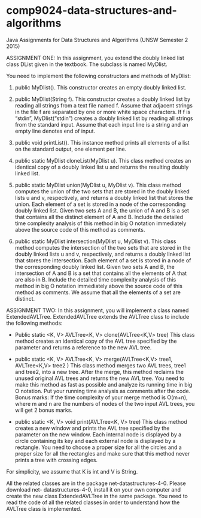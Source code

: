# comp9024-data-structures-and-algorithms
Java Assignments for Data Structures and Algorithms (UNSW Semester 2 2015)

ASSIGNMENT ONE:
In this assignment, you extend the doubly linked list class DList given in the textbook. The subclass is named MyDlist.

You need to implement the following constructors and methods of MyDlist:
1. public MyDlist(). This constructor creates an empty doubly linked list.

2. public MyDlist(String f). This constructor creates a doubly linked list by reading all strings from a text file
named f. Assume that adjacent strings in the file f are separated by one or more white space characters. If f is “stdin”, MyDlist(“stdin”) creates a doubly linked list by reading all strings from the standard input. Assume that each input line is a string and an empty line denotes end of input.

3. public void printList(). This instance method prints all elements of a list on the standard output, one element per line.

4. public static MyDlist cloneList(MyDlist u). This class method creates an identical copy of a doubly linked list u and returns the resulting doubly linked list.

5. public static MyDlist union(MyDlist u, MyDlist v). This class method computes the union of the two sets that are stored in the doubly linked lists u and v, respectively, and returns a doubly linked list that stores the union. 
Each element of a set is stored in a node of the corresponding doubly linked list. Given two sets A and B, the union of A and B is a set that contains all the distinct element of A and B. 
Include the detailed time complexity analysis of this method in big O notation immediately above the source code of this method as comments.

6. public static MyDlist intersection(MyDlist u, MyDlist v). This class method computes the intersection of the two sets that are stored in the doubly linked lists u and v, respectively, and returns a doubly linked list that stores the intersection. Each element of a set is stored in a node of the corresponding doubly linked list. 
Given two sets A and B, the intersection of A and B is a set that contains all the elements of A that are also in B. Include the detailed time complexity analysis of this method in big O notation immediately above the source code of this method as comments.
We assume that all the elements of a set are distinct.

ASSIGNMENT TWO:
In this assignment, you will implement a class named ExtendedAVLTree. ExtendedAVLTree extends the AVLTree class to include the following methods:

- Public static <K, V> AVLTree<K, V> clone(AVLTree<K,V> tree)
This class method creates an identical copy of the AVL tree specified by the parameter and returns a reference to the new AVL tree.

- public static <K, V> AVLTree<K, V> merge(AVLTree<K,V> tree1, AVLTree<K,V> tree2 )
This class method merges two AVL trees, tree1 and tree2, into a new tree. After the merge, this method reclaims the unused original AVL trees and returns the new AVL tree. You need to make this method as fast as possible and analyze its running time in big O notation. 
Put your running time analysis as comments after the code.
Bonus marks: If the time complexity of your merge method is O(m+n), where m and n are the numbers of nodes of the two input AVL trees, you will get 2 bonus marks.

- public static <K, V> void print(AVLTree<K, V> tree)
This class method creates a new window and prints the AVL tree specified by the parameter on the new window. Each internal node is displayed by a circle containing its key and each external node is displayed by a rectangle. 
You need to choose a proper size for all the circles and a proper size for all the rectangles and make sure that this method never prints a tree with crossing edges.

For simplicity, we assume that K is int and V is String.

All the related classes are in the package net-datastructures-4-0. Please download net- datastructures-4-0, install it on your own computer and create the new class ExtendedAVLTree in the same package.
You need to read the code of all the related classes in order to understand how the AVLTree class is implemented.
